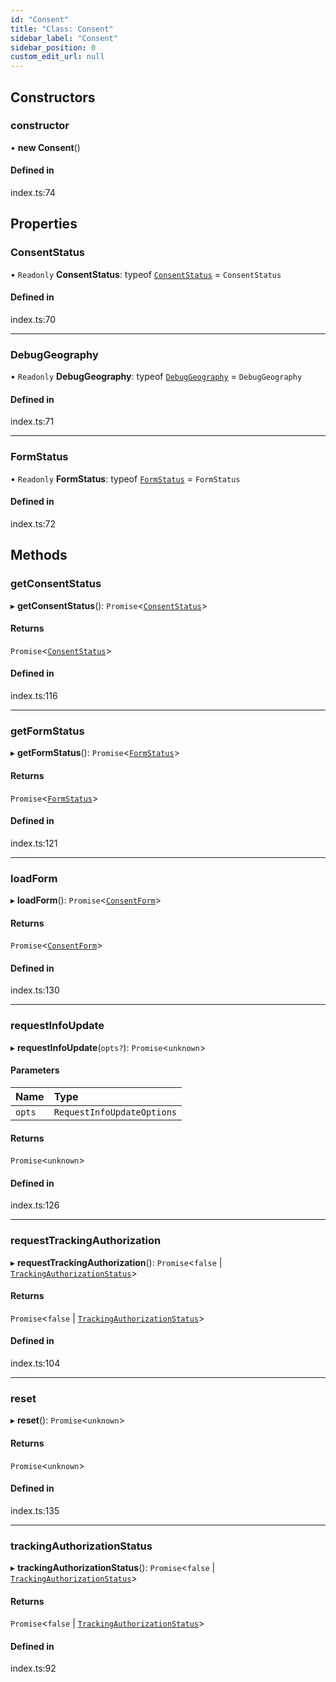 ```yaml
---
id: "Consent"
title: "Class: Consent"
sidebar_label: "Consent"
sidebar_position: 0
custom_edit_url: null
---
```


## Constructors

### constructor

• **new Consent**()

#### Defined in

index.ts:74

## Properties

### ConsentStatus

• `Readonly` **ConsentStatus**: typeof [`ConsentStatus`](../enums/ConsentStatus.md) = `ConsentStatus`

#### Defined in

index.ts:70

___

### DebugGeography

• `Readonly` **DebugGeography**: typeof [`DebugGeography`](../enums/DebugGeography.md) = `DebugGeography`

#### Defined in

index.ts:71

___

### FormStatus

• `Readonly` **FormStatus**: typeof [`FormStatus`](../enums/FormStatus.md) = `FormStatus`

#### Defined in

index.ts:72

## Methods

### getConsentStatus

▸ **getConsentStatus**(): `Promise`<[`ConsentStatus`](../enums/ConsentStatus.md)\>

#### Returns

`Promise`<[`ConsentStatus`](../enums/ConsentStatus.md)\>

#### Defined in

index.ts:116

___

### getFormStatus

▸ **getFormStatus**(): `Promise`<[`FormStatus`](../enums/FormStatus.md)\>

#### Returns

`Promise`<[`FormStatus`](../enums/FormStatus.md)\>

#### Defined in

index.ts:121

___

### loadForm

▸ **loadForm**(): `Promise`<[`ConsentForm`](ConsentForm.md)\>

#### Returns

`Promise`<[`ConsentForm`](ConsentForm.md)\>

#### Defined in

index.ts:130

___

### requestInfoUpdate

▸ **requestInfoUpdate**(`opts?`): `Promise`<`unknown`\>

#### Parameters

| Name | Type |
| :------ | :------ |
| `opts` | `RequestInfoUpdateOptions` |

#### Returns

`Promise`<`unknown`\>

#### Defined in

index.ts:126

___

### requestTrackingAuthorization

▸ **requestTrackingAuthorization**(): `Promise`<``false`` \| [`TrackingAuthorizationStatus`](../enums/TrackingAuthorizationStatus.md)\>

#### Returns

`Promise`<``false`` \| [`TrackingAuthorizationStatus`](../enums/TrackingAuthorizationStatus.md)\>

#### Defined in

index.ts:104

___

### reset

▸ **reset**(): `Promise`<`unknown`\>

#### Returns

`Promise`<`unknown`\>

#### Defined in

index.ts:135

___

### trackingAuthorizationStatus

▸ **trackingAuthorizationStatus**(): `Promise`<``false`` \| [`TrackingAuthorizationStatus`](../enums/TrackingAuthorizationStatus.md)\>

#### Returns

`Promise`<``false`` \| [`TrackingAuthorizationStatus`](../enums/TrackingAuthorizationStatus.md)\>

#### Defined in

index.ts:92
